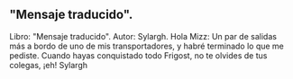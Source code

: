 ## "Mensaje traducido".
Libro: "Mensaje traducido".
Autor: Sylargh.
Hola Mizz:
Un par de salidas más a bordo de uno de mis transportadores, y habré terminado lo que me pediste.
Cuando hayas conquistado todo Frigost, no te olvides de tus colegas, ¡eh!
Sylargh